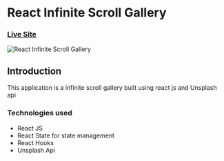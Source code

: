 # React Infinite Scroll Gallery

### [Live Site](https://focused-shaw-e88db4.netlify.app)

![React Infinite Scroll Gallery](https://i.imgur.com/5gP7dj0.png)

## Introduction

This application is a infinite scroll gallery built using react js and Unsplash api

### Technologies used

- React JS
- React State for state management
- React Hooks
- Unsplash Api
